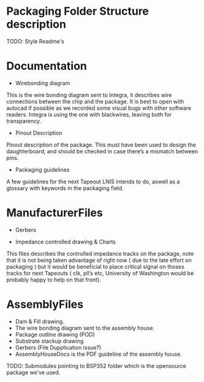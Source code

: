 # Packaging Folder Structure description

TODO: Style Readme's

# Documentation

- Wirebonding diagram

This is the wire bonding diagram sent to Integra, it describes wire connections between the chip and the package. It is best to open with autocad if possible as we recorded some visual bugs with other software readers. Integra is using the one with blackwires, leaving both for transparency.

- Pinout Description

Pinout description of the package. This must have been used to design the daughterboard, and should be checked in case there’s a mismatch between pins.

- Packaging guidelines

A few guidelines for the next Tapeout LNIS intends to do, aswell as a glossary with keywords in the packaging field.

# ManufacturerFiles

- Gerbers

- Impedance controlled drawing & Charts

This files describes the controlled impedance tracks on the package, note that it is not being taken advantage of right now ( due to the late effort on packaging ) but it would be beneficial to place critical signal on thoses tracks for next Tapeouts ( clk, pll’s etc, University of Washington would be probably happy to help on that front).


# AssemblyFiles

- Dam & Fill drawing.
- The wire bonding diagram sent to the assembly house.
- Package outline drawing (POD)
- Substrate stackup drawing
- Gerbers (File Dupplication issue?)
- AssemblyHouseDocs is the PDF guideline of the assembly house.


TODO: Submodules pointing to BSP352 folder which is the opensource package we've used.
